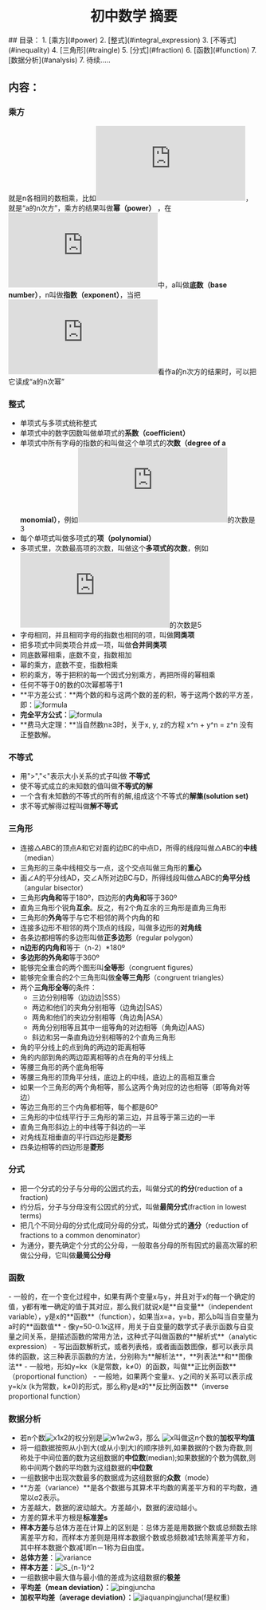 <h1 align = "center">初中数学 摘要</h1>
## 目录：
1. [乘方](#power)
2. [整式](#integral_expression)
3. [不等式](#inequality)
4. [三角形](#traingle)
5. [分式](#fraction)
6. [函数](#function)
7. [数据分析](#analysis)
7. 待续.....

## 内容：


<h3 id="power">乘方</h3>

就是n各相同的数相乘，比如![a^n](http://latex.codecogs.com/gif.latex?a%5En)，就是“a的n次方”，乘方的结果叫做**幂（power）** ，在![a^n](http://latex.codecogs.com/gif.latex?a%5En)中，a叫做**底数（base number）**，n叫做**指数（exponent）**，当把![a^n](http://latex.codecogs.com/gif.latex?a%5En)看作a的n次方的结果时，可以把它读成“a的n次幂”

<h3 id="integral_expression">整式</h3>

- 单项式与多项式统称整式
- 单项式中的数字因数叫做单项式的**系数（coefficient）**
- 单项式中所有字母的指数的和叫做这个单项式的**次数（degree of a monomial）**，例如![2a^3](http://latex.codecogs.com/gif.latex?2a%5E3)的次数是3
- 每个单项式叫做多项式的**项（polynomial）**
- 多项式里，次数最高项的次数，叫做这个**多项式的次数**，例如![2a^3b^2+3b](http://latex.codecogs.com/gif.latex?2a%5E3b%5E2+3b)的次数是5
- 字母相同，并且相同字母的指数也相同的项，叫做**同类项**
- 把多项式中同类项合并成一项，叫做**合并同类项**
- 同底数幂相乘，底数不变，指数相加
- 幂的乘方，底数不变，指数相乘
- 积的乘方，等于把积的每一个因式分别乘方，再把所得的幂相乘
- 任何不等于0的数的0次幂都等于1
- **平方差公式：**两个数的和与这两个数的差的积，等于这两个数的平方差，即：![formula](https://ss0.baidu.com/6ONWsjip0QIZ8tyhnq/it/u=3972351108,2312720346&fm=58)
- **完全平方公式：**![formula](https://ss2.baidu.com/6ONYsjip0QIZ8tyhnq/it/u=197666933,2478185337&fm=58)
- **费马大定理：**当自然数n≥3时，关于x, y, z的方程 x^n + y^n = z^n 没有正整数解。

<h3 id="inequality">不等式</h3>

- 用">","<"表示大小关系的式子叫做 **不等式**
- 使不等式成立的未知数的值叫做**不等式的解**
- 一个含有未知数的不等式的所有的解,组成这个不等式的**解集(solution set)**
- 求不等式解得过程叫做**解不等式**

<h3 id="traingle">三角形</h3>

- 连接△ABC的顶点A和它对面的边BC的中点D，所得的线段叫做△ABC的**中线**（median）
- 三角形的三条中线相交与一点，这个交点叫做三角形的**重心**
- 画∠A的平分线AD，交∠A所对边BC与D，所得线段叫做△ABC的**角平分线**（angular bisector）
- 三角形**内角和**等于180º，四边形的**内角和**等于360º
- 直角三角形个锐角**互余**。反之，有2个角互余的三角形是直角三角形
- 三角形的**外角**等于与它不相邻的两个内角的和
- 连接多边形不相邻的两个顶点的线段，叫做多边形的**对角线**
- 各条边都相等的多边形叫做**正多边形**（regular polygon）
- **n边形的内角和**等于（n-2）*180º
- **多边形的外角和**等于360º
- 能够完全重合的两个图形叫**全等形**（congruent figures）
- 能够完全重合的2个三角形叫做**全等三角形**（congruent triangles）
- 两个**三角形全等**的条件：
  - 三边分别相等（边边边|SSS）
  - 两边和他们的夹角分别相等（边角边|SAS）
  - 两角和他们的夹边分别相等（角边角|ASA）
  - 两角分别相等且其中一组等角的对边相等（角角边|AAS）
  - 斜边和另一条直角边分别相等的2个直角三角形
- 角的平分线上的点到角的两边的距离相等
- 角的内部到角的两边距离相等的点在角的平分线上
- 等腰三角形的两个底角相等
- 等腰三角形的顶角平分线，底边上的中线，底边上的高相互重合
- 如果一个三角形的两个角相等，那么这两个角对应的边也相等（即等角对等边）
- 等边三角形的三个内角都相等，每个都是60º
- 三角形的中位线平行于三角形的第三边，并且等于第三边的一半
- 直角三角形斜边上的中线等于斜边的一半
- 对角线互相垂直的平行四边形是**菱形**
- 四条边相等的四边形是**菱形**

<h3 id="fraction">分式</h3>

- 把一个分式的分子与分母的公因式约去，叫做分式的**约分**(reduction of a fraction)
- 约分后，分子与分母没有公因式的分式，叫做**最简分式**(fraction in lowest terms)
- 把几个不同分母的分式化成同分母的分式，叫做分式的**通分**（reduction of fractions to a common denominator）
- 为通分，要先确定个分式的公分母，一般取各分母的所有因式的最高次幂的积做公分母，它叫做**最简公分母**

<h3 id="function">函数</h3>
- 一般的，在一个变化过程中，如果有两个变量x与y，并且对于x的每一个确定的值，y都有唯一确定的值于其对应，那么我们就说x是**自变量**（independent variable），y是x的**函数**（function），如果当x=a，y=b，那么b叫当自变量为a时的**函数值**
- 像y=50-0.1x这样，用关于自变量的数学式子表示函数与自变量之间关系，是描述函数的常用方法，这种式子叫做函数的**解析式**（analytic expression）
- 写出函数解析式，或者列表格，或者画函数图像，都可以表示具体的函数，这三种表示函数的方法，分别称为**解析法**，**列表法**和**图像法**
- 一般地，形如y=kx（k是常数，k≠0）的函数，叫做**正比例函数**（proportional function）
- 一般地，如果两个变量x、y之间的关系可以表示成y=k/x (k为常数，k≠0)的形式，那么称y是x的**反比例函数**（inverse proportional function）

<h3 id="analysis">数据分析</h3>

- 若n个数![x1x2](http://a.hiphotos.baidu.com/baike/s%3D103/sign=131fe85727dda3cc0fe4bc2032e83905/dc54564e9258d109ebf7d87ad858ccbf6d814de5.jpg)的权分别是![w1w2w3](http://b.hiphotos.baidu.com/baike/s%3D114/sign=54eda4069025bc312f5d05996ade8de7/d000baa1cd11728b3e08fdeac1fcc3cec2fd2cd4.jpg)，那么 ![x](http://a.hiphotos.baidu.com/baike/s%3D220/sign=a97f0af067061d957946303a4bf50a5d/1b4c510fd9f9d72a602763d5dd2a2834359bbbb2.jpg)叫做这n个数的**加权平均值**
- 将一组数据按照从小到大(或从小到大)的顺序排列,如果数据的个数为奇数,则称处于中间位置的数为这组数据的**中位数**(median);如果数据的个数为偶数,则称中间两个数的平均数为这组数据的**中位数**
- 一组数据中出现次数最多的数据成为这组数据的**众数**（mode）
- **方差（variance）**是各个数据与其算术平均数的离差平方和的平均数，通常以σ2表示。
- 方差越大，数据的波动越大。方差越小，数据的波动越小。
- 方差的算术平方根是**标准差s**
- **样本方差**与总体方差在计算上的区别是：总体方差是用数据个数或总频数去除离差平方和，而样本方差则是用样本数据个数或总频数减1去除离差平方和，其中样本数据个数减1即n－1称为自由度。
- **总体方差**：![variance](http://wiki.mbalib.com/w/images/math/1/a/2/1a28eba1b3ca17b3cc16055d9ef32662.png)
- **样本方差**：![S_{n-1}^2](http://wiki.mbalib.com/w/images/math/2/8/d/28d5626689ac08c8467e2b542280261d.png)
- 一组数据中最大值与最小值的差成为这组数据的**极差**
- **平均差（mean deviation）：**![pingjuncha](https://imgsa.baidu.com/baike/s%3D220/sign=f2ebfc4adab44aed5d4eb9e6831d876a/472309f79052982206fdc6c3d7ca7bcb0b46d4e0.jpg)
- **加权平均差（average deviation）：**![jiaquanpingjuncha](https://imgsa.baidu.com/baike/s%3D220/sign=e743b9c4828ba61edbeecf2d713597cc/d1160924ab18972b8271bfc4e6cd7b899e510a70.jpg)(f是权重)
 